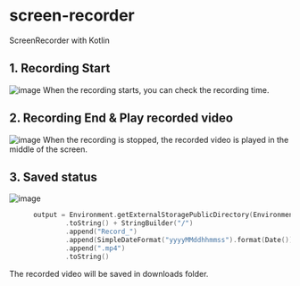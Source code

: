 # screen-recorder
 ScreenRecorder with Kotlin

## 1. Recording Start
![image](https://user-images.githubusercontent.com/62126092/119105032-e9a8b180-ba57-11eb-94af-3f633105f225.png)
When the recording starts, you can check the recording time. 

## 2. Recording End & Play recorded video
![image](https://user-images.githubusercontent.com/62126092/119105128-fb8a5480-ba57-11eb-8c36-c9678bb68ee7.png)
When the recording is stopped, the recorded video is played in the middle of the screen.

## 3. Saved status
![image](https://user-images.githubusercontent.com/62126092/119105142-fe854500-ba57-11eb-9171-be450481ac71.png)
```kotlin
      output = Environment.getExternalStoragePublicDirectory(Environment.DIRECTORY_DOWNLOADS)
              .toString() + StringBuilder("/")
              .append("Record_")
              .append(SimpleDateFormat("yyyyMMddhhmmss").format(Date()))
              .append(".mp4")
              .toString()
```
The recorded video will be saved in downloads folder.
